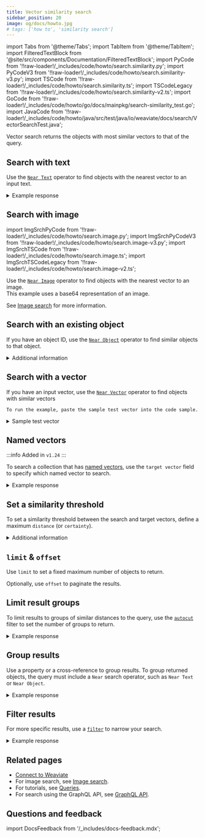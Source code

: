 ```yaml
---
title: Vector similarity search
sidebar_position: 20
image: og/docs/howto.jpg
# tags: ['how to', 'similarity search']
---
```


import Tabs from '@theme/Tabs';
import TabItem from '@theme/TabItem';
import FilteredTextBlock from '@site/src/components/Documentation/FilteredTextBlock';
import PyCode from '!!raw-loader!/_includes/code/howto/search.similarity.py';
import PyCodeV3 from '!!raw-loader!/_includes/code/howto/search.similarity-v3.py';
import TSCode from '!!raw-loader!/_includes/code/howto/search.similarity.ts';
import TSCodeLegacy from '!!raw-loader!/_includes/code/howto/search.similarity-v2.ts';
import GoCode from '!!raw-loader!/_includes/code/howto/go/docs/mainpkg/search-similarity_test.go';
import JavaCode from '!!raw-loader!/_includes/code/howto/java/src/test/java/io/weaviate/docs/search/VectorSearchTest.java';

Vector search returns the objects with most similar vectors to that of the query.

## Search with text

Use the [`Near Text`](../api/graphql/search-operators.md#neartext) operator to find objects with the nearest vector to an input text.

<Tabs groupId="languages">
  <TabItem value="py" label="Python Client v4">
    <FilteredTextBlock
      text={PyCode}
      startMarker="# GetNearTextPython"
      endMarker="# END GetNearTextPython"
      language="python"
    />
  </TabItem>

  <TabItem value="py3" label="Python Client v3">
    <FilteredTextBlock
      text={PyCodeV3}
      startMarker="# GetNearTextPython"
      endMarker="# END GetNearTextPython"
      language="pyv3"
    />
  </TabItem>

  <TabItem value="js" label="JS/TS Client v3">
    <FilteredTextBlock
      text={TSCode}
      startMarker="// GetNearText"
      endMarker="// END GetNearText"
      language="ts"
    />
  </TabItem>

  <TabItem value="js2" label="JS/TS Client v2">
    <FilteredTextBlock
      text={TSCodeLegacy}
      startMarker="// GetNearText"
      endMarker="// END GetNearText"
      language="tsv2"
    />
  </TabItem>

  <TabItem value="go" label="Go">
    <FilteredTextBlock
      text={GoCode}
      startMarker="// START GetNearText"
      endMarker="// END GetNearText"
      language="gonew"
    />
  </TabItem>

  <TabItem value="java" label="Java">
    <FilteredTextBlock
      text={JavaCode}
      startMarker="// START GetNearText"
      endMarker="// END GetNearText"
      language="java"
    />
  </TabItem>

  <TabItem value="graphql" label="GraphQL">
    <FilteredTextBlock
      text={PyCodeV3}
      startMarker="# GetNearTextGraphql"
      endMarker="# END GetNearTextGraphql"
      language="graphql"
    />
  </TabItem>
</Tabs>

<details>
  <summary>Example response</summary>

The output is like this:

<FilteredTextBlock
  text={PyCodeV3}
  startMarker="# START Expected nearText results"
  endMarker="# END Expected nearText results"
  language="json"
/>

</details>

## Search with image

import ImgSrchPyCode from '!!raw-loader!/_includes/code/howto/search.image.py';
import ImgSrchPyCodeV3 from '!!raw-loader!/_includes/code/howto/search.image-v3.py';
import ImgSrchTSCode from '!!raw-loader!/_includes/code/howto/search.image.ts';
import ImgSrchTSCodeLegacy from '!!raw-loader!/_includes/code/howto/search.image-v2.ts';


Use the [`Near Image`](../api/graphql/search-operators.md) operator to find objects with the nearest vector to an image.<br/>
This example uses a base64 representation of an image.

<Tabs groupId="languages">
  <TabItem value="py" label="Python Client v4">
    <FilteredTextBlock
      text={ImgSrchPyCode}
      startMarker="# START search with base64"
      endMarker="# END search with base64"
      language="py"
    />
  </TabItem>

  <TabItem value="py3" label="Python Client v3">
    <FilteredTextBlock
      text={ImgSrchPyCodeV3}
      startMarker="# START search with base64"
      endMarker="# END search with base64"
      language="pyv3"
    />
  </TabItem>

  <TabItem value="js" label="JS/TS Client v3">
    <FilteredTextBlock
      text={ImgSrchTSCode}
      startMarker="// START search with base64"
      endMarker="// END search with base64"
      language="ts"
    />
  </TabItem>

  <TabItem value="js2" label="JS/TS Client v2">
    <FilteredTextBlock
      text={ImgSrchTSCodeLegacy}
      startMarker="// START search with base64"
      endMarker="// END search with base64"
      language="tsv2"
    />
  </TabItem>

  <TabItem value="java" label="Java">
    <FilteredTextBlock
      text={JavaCode}
      startMarker="// START search with base64"
      endMarker="// END search with base64"
      language="java"
    />
  </TabItem>
</Tabs>

See [Image search](./image.md) for more information.


## Search with an existing object

If you have an object ID, use the [`Near Object`](../api/graphql/search-operators.md#nearobject) operator to find similar objects to that object.

<Tabs groupId="languages">
  <TabItem value="py" label="Python Client v4">
    <FilteredTextBlock
      text={PyCode}
      startMarker="# GetNearObjectPython"
      endMarker="# END GetNearObjectPython"
      language="python"
    />
  </TabItem>

  <TabItem value="py3" label="Python Client v3">
    <FilteredTextBlock
      text={PyCodeV3}
      startMarker="# GetNearObjectPython"
      endMarker="# END GetNearObjectPython"
      language="pyv3"
    />
  </TabItem>

  <TabItem value="js" label="JS/TS Client v3">
    <FilteredTextBlock
      text={TSCode}
      startMarker="// GetNearObject"
      endMarker="// END GetNearObject"
      language="ts"
    />
  </TabItem>

  <TabItem value="js2" label="JS/TS Client v2">
    <FilteredTextBlock
      text={TSCode}
      startMarker="// GetNearObject"
      endMarker="// END GetNearObject"
      language="tsv2"
    />
  </TabItem>

  <TabItem value="go" label="Go">
    <FilteredTextBlock
      text={GoCode}
      startMarker="// START GetNearObject"
      endMarker="// END GetNearObject"
      language="gonew"
    />
  </TabItem>

  <TabItem value="java" label="Java">
    <FilteredTextBlock
      text={JavaCode}
      startMarker="// START GetNearObject"
      endMarker="// END GetNearObject"
      language="java"
    />
  </TabItem>

  <TabItem value="graphql" label="GraphQL">
    <FilteredTextBlock
      text={PyCodeV3}
      startMarker="# START GetNearObjectGraphQL"
      endMarker="# END GetNearObjectGraphQL"
      language="graphql"
    />
  </TabItem>
</Tabs>

<details>
  <summary>
    Additional information
  </summary>
  <div>
    To get the object ID, see [Retrieve the object ID](./basics.md#retrieve-the-object-id).
  </div>
</details>


## Search with a vector

If you have an input vector, use the [`Near Vector`](../api/graphql/search-operators.md#nearvector) operator to find objects with similar vectors

<Tabs groupId="languages">
  <TabItem value="py" label="Python Client v4">
    <FilteredTextBlock
      text={PyCode}
      startMarker="# GetNearVectorPython"
      endMarker="# END GetNearVectorPython"
      language="python"
    />
  </TabItem>

  <TabItem value="py3" label="Python Client v3">
    <FilteredTextBlock
      text={PyCodeV3}
      startMarker="# GetNearVectorPython"
      endMarker="# END GetNearVectorPython"
      language="pyv3"
    />
  </TabItem>

  <TabItem value="js" label="JS/TS Client v3">
    <FilteredTextBlock
      text={TSCode}
      startMarker="// GetNearVector"
      endMarker="// END GetNearVector"
      language="ts"
    />
  </TabItem>

  <TabItem value="js2" label="JS/TS Client v2">
    <FilteredTextBlock
      text={TSCodeLegacy}
      startMarker="// GetNearVector"
      endMarker="// END GetNearVector"
      language="tsv2"
    />
  </TabItem>

  <TabItem value="go" label="Go">
    <FilteredTextBlock
      text={GoCode}
      startMarker="// START GetNearVector"
      endMarker="// END GetNearVector"
      language="gonew"
    />

    To run the example, paste the sample test vector into the code sample.

<details>
  <summary>Sample test vector</summary>

    vector := []float32{0.326901312, 0.172652353, 0.574298978, -0.877372618, 0.208563102, 0.534870921, -0.905765693, -0.240794293, 0.2483627, 0.071935073, -0.470612466, 0.899590301, 0.821722525, 0.771190126, -0.729547086, -0.891606557, 0.304722712, -0.299226525, 0.400798778, -0.438221959, 0.84784485, 0.229913025, 0.072704543, 0.754321192, -0.019145501, -0.894141594, -0.994515521, -0.593096071, -0.42883483, 0.24194537, 0.620309746, 0.632115028, 0.588728611, 0.097637792, 0.778057433, 0.218009849, -0.967106101, 0.53489523, -0.41595204, 0.242416186, -0.947618483, -0.521548494, 0.22066765, 0.656955091, -0.937464798, 0.513341425, 0.578846678, 0.249978376, -0.085722009, -0.03557413, 0.943261393, 0.085512458, -0.125636201, 0.554060472, 0.485368427, -0.645984772, 0.756222985, -0.099291789, -0.590909311, 0.233526122, 0.085346719, -0.879696717, -0.5351979, -0.959582549, 0.160636781, -0.505745761, 0.597447967, 0.637738272, -0.7560195, -0.203242247, -0.14202656, 0.0531654, -0.256164061, -0.788468035, 0.687289393, -0.361320829, -0.454431255, -0.056878361, -0.24120844, -0.559818319, -0.260802008, -0.391211829, 0.941519464, 0.427640945, -0.747279873, 0.156631127, 0.283531662, -0.567472453, -0.056855298, 0.376830341, 0.24340912, 0.203539024, -0.472871161, 0.148073935, -0.205732037, -0.113967997, 0.744806131, -0.716108348, -0.121028453, -0.260367162, 0.799248419, 0.693572742, -0.791924921, -0.23802225, 0.61424365, -0.227275991, 0.288018577, 0.43869821, -0.054773369, 0.235872433, 0.150168526, -0.148419033, -0.42652761, 0.708727207, 0.084139137, -0.72887396, -0.218030612, 0.107339953, -0.518407575, 0.835435492, 0.035034357, -0.941809022, 0.787348994, 0.563871276, 0.766441516, -0.027821565, 0.245867777, 0.667148957, 0.738303557, -0.891110299, -0.275965165, -0.768567633, -0.475590831, 0.814911332, -0.297372689, 0.278844884, 0.95130689, 0.637530377, 0.618917313, 0.175740276, -0.249863627, -0.293828547, 0.320150997, -0.197713784, -0.633765065, -0.810942827, 0.591293734, 0.388968601, 0.523304585, -0.171063703, 0.602972529, -0.450091234, 0.345062519, -0.716491932, 0.435084962, -0.991825804, 0.689999161, -0.137097366, -0.537270475, -0.14424947, -0.62181862, 0.44289108, 0.072616733, 0.114381466, -0.972054206, 0.597329412, 0.562940173, 0.549476569, -0.706469709, 0.978081921, 0.180978079, 0.162027999, 0.788607827, -0.267257907, 0.985984986, -0.563312619, -0.640888755, 0.462486684, 0.369103705, 0.650806096, -0.167334677, 0.607351556, 0.822088516, 0.796317805, -0.503272355, -0.251183198, -0.171193987, 0.022293507, 0.428948271, 0.130966005, -0.736595944, 0.304682365, 0.663292867, -0.198997943, 0.035542683, 0.118594925, -0.509118134, 0.169740121, 0.375104805, -0.379886464, -0.498633816, -0.704396843, 0.030748626, 0.944446866, 0.888355185, -0.652586251, -0.906279254, 0.926259459, -0.214344492, 0.322871291, -0.027617198, 0.20895568, 0.035279297, -0.969237773, 0.403299676, 0.428694059, 0.829344779, 0.691959507, 0.383265745, -0.782718812, 0.775060865, -0.779937498, 0.584385461, -0.459012881, 0.662861143, 0.678415842, -0.127245162, -0.634464935, 0.646265039, -0.192781253, 0.950300755, 0.211855294, -0.503585688, 0.836612346, 0.787168113, 0.865806113, 0.38960291, 0.8664508, -0.572625523, 0.56761092, -0.735380506, -0.095070433, -0.783564692, -0.208375599, 0.739675191, 0.073271624, 0.359469611, 0.227572188, 0.03146414, 0.22938932, -0.447168816, 0.997660781, 0.215311392, -0.431177845, 0.016089255, 0.502448595, -0.705274029, -0.289382977, -0.577193696, 0.966175471, -0.510154942, -0.95823724, 0.24204605, 0.365546465, -0.297344885, 0.236294365, 0.446028631, 0.117976098, 0.094099994, 0.260277337, -0.461409164, -0.375480325, -0.614179681, -0.392757615, 0.100161621, -0.814176208, -0.347271514, 0.592469245, -0.988247355, -0.158397473, 0.921216369, -0.962889718, -0.932866744, 0.414358528, 0.12841629, -0.676515076, 0.940077931, -0.434330301, -0.2041959, 0.139998128, -0.937367769, -0.65941309, -0.716202446, -0.707964147, -0.389402878, 0.758786102, 0.543653384, -0.151055143, 0.406115293, -0.667719031, -0.811399948, 0.221955265, -0.493543772, 0.342954834, 0.327300923, -0.19955993, 0.752914123, -0.170643372, -0.14423466, 0.034084297, -0.855779749, 0.741368546, 0.240861775, -0.341099861, -0.6478463, 0.548267419, 0.409670736, 0.995208265, 0.807107939, -0.585172449, 0.163887551, 0.97695251, 0.575339181, -0.569841278, 0.675494554, -0.471893576, -0.030140821, -0.05243822, 0.050174597, -0.412903213, -0.683965383, 0.334143696, 0.421115564, 0.175047935, 0.530304957, 0.304087579, -0.792279648, 0.685567038, -0.803590175, -0.742988649, 0.559471864, -0.720445164, -0.299579897, 0.856260016, -0.181088629, -0.397816074, 0.767682872, 0.738067303, 0.359374803, -0.385285243, -0.038967135, -0.147880482, 0.83122139, -0.446691037, -0.789851962, -0.110046918, -0.468262552, -0.756854501, -0.445852765, 0.978448405, -0.726514778, 0.667864341, 0.74283952, 0.484586568, 0.51334425, 0.819917424, -0.838528257, 0.436940199, -0.448078512, -0.337453429, -0.172542255, 0.17131926, 0.511645199, 0.684561713, 0.486342731, 0.873551862, -0.731099225, -0.753154103, -0.236784718, -0.65032768, -0.239905204, -0.803154248, -0.640516296, 0.855964698, -0.416501359, 0.630052995}
</details>

  </TabItem>

  <TabItem value="java" label="Java">
    <FilteredTextBlock
      text={JavaCode}
      startMarker="// START GetNearVector"
      endMarker="// END GetNearVector"
      language="java"
    />
  </TabItem>

  <TabItem value="graphql" label="GraphQL">
    <FilteredTextBlock
      text={PyCodeV3}
      startMarker="# GetNearVectorGraphQL"
      endMarker="# END GetNearVectorGraphQL"
      language="graphql"
    />
  </TabItem>
</Tabs>

## Named vectors

:::info Added in `v1.24`
:::

To search a collection that has [named vectors](../config-refs/vectorization.mdx#named-vectors), use the `target vector` field to specify which named vector to search.

<Tabs groupId="languages">
  <TabItem value="py" label="Python Client v4">
    <FilteredTextBlock
      text={PyCode}
      startMarker="# NamedVectorNearTextPython"
      endMarker="# END NamedVectorNearTextPython"
      language="python"
    />
  </TabItem>

  <TabItem value="py3" label="Python Client v3">
    <FilteredTextBlock
      text={PyCodeV3}
      startMarker="# NamedVectorNearTextPython"
      endMarker="# END NamedVectorNearTextPython"
      language="pyv3"
    />
  </TabItem>

  <TabItem value="js" label="JS/TS Client v3">
    <FilteredTextBlock
      text={TSCode}
      startMarker="// NamedVectorNearText"
      endMarker="// END NamedVectorNearText"
      language="ts"
    />
  </TabItem>

  <TabItem value="js2" label="JS/TS Client v2">
    <FilteredTextBlock
      text={TSCodeLegacy}
      startMarker="// NamedVectorNearText"
      endMarker="// END NamedVectorNearText"
      language="tsv2"
    />
  </TabItem>

  <TabItem value="go" label="Go">
    <FilteredTextBlock
      text={GoCode}
      startMarker="// START NamedVectorNearText"
      endMarker="// END NamedVectorNearText"
      language="gonew"
    />
  </TabItem>

  <TabItem value="java" label="Java">
    <FilteredTextBlock
      text={JavaCode}
      startMarker="// START NamedVectorNearText"
      endMarker="// END NamedVectorNearText"
      language="java"
    />
  </TabItem>

  <TabItem value="graphql" label="GraphQL">
    <FilteredTextBlock
      text={PyCodeV3}
      startMarker="# NamedVectorNearTextGraphql"
      endMarker="# END NamedVectorNearTextGraphql"
      language="graphql"
    />
  </TabItem>
</Tabs>

<details>
  <summary>Example response</summary>

The output is like this:

<FilteredTextBlock
  text={PyCodeV3}
  startMarker="# START Expected NamedVectorNearText results"
  endMarker="# END Expected NamedVectorNearText results"
  language="json"
/>

</details>

## Set a similarity threshold

To set a similarity threshold between the search and target vectors, define a maximum `distance` (or `certainty`).

<Tabs groupId="languages">
  <TabItem value="py" label="Python Client v4">
    <FilteredTextBlock
      text={PyCode}
      startMarker="# GetWithDistancePython"
      endMarker="# END GetWithDistancePython"
      language="python"
    />
  </TabItem>

  <TabItem value="py3" label="Python Client v3">
    <FilteredTextBlock
      text={PyCodeV3}
      startMarker="# GetWithDistancePython"
      endMarker="# END GetWithDistancePython"
      language="pyv3"
    />
  </TabItem>

  <TabItem value="js" label="JS/TS Client v3">
    <FilteredTextBlock
      text={TSCode}
      startMarker="// GetWithDistance"
      endMarker="// END GetWithDistance"
      language="ts"
    />
  </TabItem>

  <TabItem value="js2" label="JS/TS Client v2">
    <FilteredTextBlock
      text={TSCodeLegacy}
      startMarker="// GetWithDistance"
      endMarker="// END GetWithDistance"
      language="tsv2"
    />
  </TabItem>

  <TabItem value="go" label="Go">
    <FilteredTextBlock
      text={GoCode}
      startMarker="// START GetWithDistance"
      endMarker="// END GetWithDistance"
      language="gonew"
    />
  </TabItem>

  <TabItem value="java" label="Java">
    <FilteredTextBlock
      text={JavaCode}
      startMarker="// START GetWithDistance"
      endMarker="// END GetWithDistance"
      language="java"
    />
  </TabItem>

  <TabItem value="graphql" label="GraphQL">
    <FilteredTextBlock
      text={PyCodeV3}
      startMarker="# GetWithDistanceGraphQL"
      endMarker="# END GetWithDistanceGraphQL"
      language="graphql"
    />
  </TabItem>
</Tabs>

<details>
  <summary>Additional information</summary>

- The distance value depends on many factors, including the vectorization model you use. Experiment with your data to find a value that works for you.
- [`certainty`](../config-refs/distances.md#distance-vs-certainty) is only available with `cosine` distance.
- To find the least similar objects, use the negative cosine distance with `nearVector` search.

</details>

## `limit` & `offset`

Use `limit` to set a fixed maximum number of objects to return.

Optionally, use `offset` to paginate the results.

<Tabs groupId="languages">
  <TabItem value="py" label="Python Client v4">
    <FilteredTextBlock
      text={PyCode}
      startMarker="# GetLimitOffsetPython"
      endMarker="# END GetLimitOffsetPython"
      language="python"
    />
  </TabItem>

  <TabItem value="py3" label="Python Client v3">
    <FilteredTextBlock
      text={PyCodeV3}
      startMarker="# GetLimitOffsetPython"
      endMarker="# END GetLimitOffsetPython"
      language="pyv3"
    />
  </TabItem>

  <TabItem value="js" label="JS/TS Client v3">
    <FilteredTextBlock
      text={TSCode}
      startMarker="// GetLimitOffset"
      endMarker="// END GetLimitOffset"
      language="ts"
    />
  </TabItem>

  <TabItem value="js2" label="JS/TS Client v2">
    <FilteredTextBlock
      text={TSCodeLegacy}
      startMarker="// GetLimitOffset"
      endMarker="// END GetLimitOffset"
      language="tsv2"
    />
  </TabItem>

  <TabItem value="go" label="Go">
    <FilteredTextBlock
      text={GoCode}
      startMarker="// START GetLimitOffset"
      endMarker="// END GetLimitOffset"
      language="gonew"
    />
  </TabItem>

  <TabItem value="java" label="Java">
    <FilteredTextBlock
      text={JavaCode}
      startMarker="// START GetLimitOffset"
      endMarker="// END GetLimitOffset"
      language="java"
    />
  </TabItem>

  <TabItem value="graphql" label="GraphQL">
    <FilteredTextBlock
      text={PyCodeV3}
      startMarker="# GetLimitOffsetGraphQL"
      endMarker="# END GetLimitOffsetGraphQL"
      language="graphql"
    />
  </TabItem>
</Tabs>

## Limit result groups

To limit results to groups of similar distances to the query, use the [`autocut`](../api/graphql/additional-operators.md#autocut) filter to set the number of groups to return.

<Tabs groupId="languages">
  <TabItem value="py" label="Python Client v4">
    <FilteredTextBlock
      text={PyCode}
      startMarker="# START Autocut Python"
      endMarker="# END Autocut Python"
      language="py"
    />
  </TabItem>

  <TabItem value="py3" label="Python Client v3">
    <FilteredTextBlock
      text={PyCodeV3}
      startMarker="# START Autocut Python"
      endMarker="# END Autocut Python"
      language="pyv3"
    />
  </TabItem>

  <TabItem value="js" label="JS/TS Client v3">
    <FilteredTextBlock
      text={TSCode}
      startMarker="// START Autocut"
      endMarker="// END Autocut"
      language="ts"
    />
  </TabItem>

  <TabItem value="js2" label="JS/TS Client v2">
    <FilteredTextBlock
      text={TSCodeLegacy}
      startMarker="// START Autocut"
      endMarker="// END Autocut"
      language="tsv2"
    />
  </TabItem>

  <TabItem value="go" label="Go">
    <FilteredTextBlock
      text={GoCode}
      startMarker="// START Autocut"
      endMarker="// END Autocut"
      language="gonew"
    />
  </TabItem>

  <TabItem value="java" label="Java">
    <FilteredTextBlock
      text={JavaCode}
      startMarker="// START Autocut"
      endMarker="// END Autocut"
      language="java"
    />
  </TabItem>

  <TabItem value="graphql" label="GraphQL">
    <FilteredTextBlock
      text={PyCodeV3}
      startMarker="# START Autocut GraphQL"
      endMarker="# END Autocut GraphQL"
      language="graphql"
    />
  </TabItem>
</Tabs>

<details>
  <summary>Example response</summary>

The output is like this:

<FilteredTextBlock
  text={PyCodeV3}
  startMarker="# START Expected nearText results"
  endMarker="# END Expected nearText results"
  language="json"
/>

</details>

## Group results

Use a property or a cross-reference to group results. To group returned objects, the query must include a `Near` search operator, such as `Near Text` or `Near Object`.

<Tabs groupId="languages">
  <TabItem value="py" label="Python Client v4">
    <FilteredTextBlock
      text={PyCode}
      startMarker="# GetWithGroupbyPython"
      endMarker="# END GetWithGroupbyPython"
      language="python"
    />
  </TabItem>

  <TabItem value="py3" label="Python Client v3">
    <FilteredTextBlock
      text={PyCodeV3}
      startMarker="# GetWithGroupbyPython"
      endMarker="# END GetWithGroupbyPython"
      language="pyv3"
    />
  </TabItem>

  <TabItem value="js" label="JS/TS Client v3">
    <FilteredTextBlock
      text={TSCode}
      startMarker="// GetWithGroupBy"
      endMarker="// END GetWithGroupBy"
      language="ts"
    />
  </TabItem>

  <TabItem value="js2" label="JS/TS Client v2">
    <FilteredTextBlock
      text={TSCodeLegacy}
      startMarker="// GetWithGroupBy"
      endMarker="// END GetWithGroupBy"
      language="tsv2"
    />
  </TabItem>

  <TabItem value="go" label="Go">
    <FilteredTextBlock
      text={GoCode}
      startMarker="// START GetWithGroupBy"
      endMarker="// END GetWithGroupBy"
      language="gonew"
    />
  </TabItem>

  <TabItem value="java" label="Java">
    <FilteredTextBlock
      text={JavaCode}
      startMarker="// START GetWithGroupBy"
      endMarker="// END GetWithGroupBy"
      language="java"
    />
  </TabItem>

  <TabItem value="graphql" label="GraphQL">
    <FilteredTextBlock
      text={PyCodeV3}
      startMarker="# GetWithGroupbyGraphQL"
      endMarker="# END GetWithGroupbyGraphQL"
      language="graphql"
    />
  </TabItem>
</Tabs>

<details>
  <summary>Example response</summary>

The output is like this:

<FilteredTextBlock
  text={PyCodeV3}
  startMarker="# Expected groupBy results"
  endMarker="# END Expected groupBy results"
  language="json"
/>

</details>

## Filter results

For more specific results, use a [`filter`](../api/graphql/filters.md) to narrow your search.

<Tabs groupId="languages">
  <TabItem value="py" label="Python Client v4">
    <FilteredTextBlock
      text={PyCode}
      startMarker="# GetWithWherePython"
      endMarker="# END GetWithWherePython"
      language="python"
    />
  </TabItem>

  <TabItem value="py3" label="Python Client v3">
    <FilteredTextBlock
      text={PyCodeV3}
      startMarker="# GetWithWherePython"
      endMarker="# END GetWithWherePython"
      language="pyv3"
    />
  </TabItem>

  <TabItem value="js" label="JS/TS Client v3">
    <FilteredTextBlock
      text={TSCode}
      startMarker="// GetWithFilter"
      endMarker="// END GetWithFilter"
      language="ts"
    />
  </TabItem>

  <TabItem value="js2" label="JS/TS Client v2">
    <FilteredTextBlock
      text={TSCodeLegacy}
      startMarker="// GetWithFilter"
      endMarker="// END GetWithFilter"
      language="tsv2"
    />
  </TabItem>

  <TabItem value="go" label="Go">
    <FilteredTextBlock
      text={GoCode}
      startMarker="// START GetWithFilter"
      endMarker="// END GetWithFilter"
      language="gonew"
    />
  </TabItem>

  <TabItem value="java" label="Java">
    <FilteredTextBlock
      text={JavaCode}
      startMarker="// START GetWithFilter"
      endMarker="// END GetWithFilter"
      language="java"
    />
  </TabItem>

  <TabItem value="graphql" label="GraphQL">
    <FilteredTextBlock
      text={PyCodeV3}
      startMarker="# GetWithWhereGraphQL"
      endMarker="# END GetWithWhereGraphQL"
      language="graphql"
    />
  </TabItem>
</Tabs>

<details>
  <summary>Example response</summary>

The output is like this:

<FilteredTextBlock
  text={PyCodeV3}
  startMarker="# Expected where results"
  endMarker="# END Expected where results"
  language="json"
/>

</details>

## Related pages

- [Connect to Weaviate](/weaviate/connections/index.mdx)
- For image search, see [Image search](/weaviate/search/image).
- For tutorials, see [Queries](/weaviate/tutorials/query.md).
- For search using the GraphQL API, see [GraphQL API](/weaviate/api).

## Questions and feedback

import DocsFeedback from '/_includes/docs-feedback.mdx';

<DocsFeedback/>
